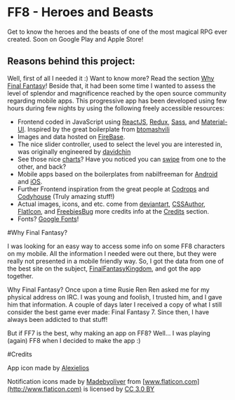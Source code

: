 FF8 - Heroes and Beasts
=============================

Get to know the heroes and the beasts of one of the most magical RPG ever created.
Soon on Google Play and Apple Store!

Reasons behind this project:
------------

Well, first of all I needed it :)
Want to know more? Read the section [Why Final Fantasy](#why-final-fantasy)!
Beside that, it had been some time I wanted to assess the level of splendor and magnificence reached by the open source community regarding mobile apps.
This progressive app has been developed using few hours during few nights by using the following freely accessible resources:

- Frontend coded in JavaScript using [ReactJS](https://facebook.github.io/react/), [Redux](http://redux.js.org/), [Sass](http://sass-lang.com/), and [Material-UI](http://www.material-ui.com/).
Inspired by the great boilerplate from [btomashvili](https://github.com/btomashvili/react-redux-firebase-boilerplate)
- Images and data hosted on [FireBase](https://firebase.google.com).
- The nice slider controller, used to select the level you are interested in, was originally engineered by [davidchin](https://github.com/davidchin/react-input-range)
- See those nice [charts](http://www.chartjs.org/)? Have you noticed you can [swipe](https://github.com/oliviertassinari/react-swipeable-views) from one to the other, and back?
- Mobile apps based on the boilerplates from nabilfreeman for [Android](https://github.com/nabilfreeman/android-webview-boilerplate) and [iOS](https://github.com/nabilfreeman/ios-universal-webview-boilerplate).
- Further Frontend inspiration from the great people at [Codrops](http://tympanus.net/codrops/) and [Codyhouse](http://codyhouse.co) (Truly amazing stuff!)
- Actual images, icons, and etc. come from [deviantart](http://www.deviantart.com/), [CSSAuthor](http://www.cssauthor.com/mobile-app-ui-psd/), [FlatIcon](http://www.flaticon.com), and [FreebiesBug](http://freebiesbug.com/) more credits info at the [Credits](#credits) section.
- Fonts? [Google Fonts](https://fonts.google.com)!


#Why Final Fantasy?

I was looking for an easy way to access some info on some FF8 characters on my mobile.
All the information I needed were out there, but they were really not presented in a mobile friendly way.
So, I got the data from one of the best site on the subject, [FinalFantasyKingdom](http://finalfantasykingdom.net/), and got the app together.

Why Final Fantasy?
Once upon a time Rusie Ren Ren asked me for my physical address on IRC.
I was young and foolish, I trusted him, and I gave him that information.
A couple of days later I received a copy of what I still consider the best game ever made: Final Fantasy 7.
Since then, I have always been addicted to that stuff!

But if FF7 is the best, why making an app on FF8?
Well... I was playing (again) FF8 when I decided to make the app :)

#Credits

App icon made by [Alexielios](http://alexielios.deviantart.com/art/Icon-Final-Fantasy-VIII-528510335)

Notification icons made by [Madebyoliver](http://www.flaticon.com/authors/madebyoliver) from [www.flaticon.com](http://www.flaticon.com) is licensed by [CC 3.0 BY](http://creativecommons.org/licenses/by/3.0/)
